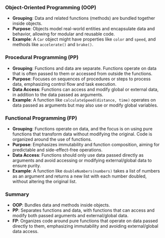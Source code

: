 ### Object-Oriented Programming (OOP)

- **Grouping**: Data and related functions (methods) are bundled together inside objects.
- **Purpose**: Objects model real-world entities and encapsulate data and behavior, allowing for modular and reusable code.
- **Example**: A `Car` object might have properties like `color` and `speed`, and methods like `accelerate()` and `brake()`.

### Procedural Programming (PP)

- **Grouping**: Functions and data are separate. Functions operate on data that is often passed to them or accessed from outside the functions.
- **Purpose**: Focuses on sequences of procedures or steps to process data, emphasizing control flow and task execution.
- **Data Access**: Functions can access and modify global or external data, in addition to the data passed as arguments.
- **Example**: A function like `calculateSpeed(distance, time)` operates on data passed as arguments but may also use or modify global variables.

### Functional Programming (FP)

- **Grouping**: Functions operate on data, and the focus is on using pure functions that transform data without modifying the original. Code is organized around the use of functions.
- **Purpose**: Emphasizes immutability and function composition, aiming for predictable and side-effect-free operations.
- **Data Access**: Functions should only use data passed directly as arguments and avoid accessing or modifying external/global data to ensure purity.
- **Example**: A function like `doubleNumbers(numbers)` takes a list of numbers as an argument and returns a new list with each number doubled, without altering the original list.

### Summary

- **OOP**: Bundles data and methods inside objects.
- **PP**: Separates functions and data, with functions that can access and modify both passed arguments and external/global data.
- **FP**: Organizes code around pure functions that operate on data passed directly to them, emphasizing immutability and avoiding external/global data access.
